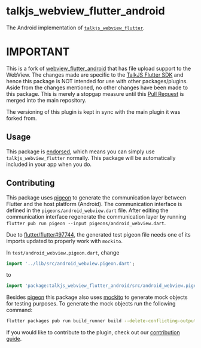 # talkjs_webview_flutter_android

The Android implementation of [`talkjs_webview_flutter`][1].

# IMPORTANT

This is a fork of [webview_flutter_android](https://pub.dev/packages/webview_flutter_android)
that has file upload support to the WebView. The changes made are specific to the
[TalkJS Flutter SDK](https://pub.dev/packages/talkjs_flutter) and hence this package is NOT intended
for use with other packages/plugins. Aside from the changes mentioned, no other changes have been
made to this package. This is merely a stopgap measure until this [Pull Request](https://github.com/flutter/plugins/pull/5172)
is merged into the main repository.

The versioning of this plugin is kept in sync with the main plugin it was forked from.

## Usage

This package is [endorsed][2], which means you can simply use `talkjs_webview_flutter`
normally. This package will be automatically included in your app when you do.

## Contributing

This package uses [pigeon][3] to generate the communication layer between Flutter and the host
platform (Android). The communication interface is defined in the `pigeons/android_webview.dart`
file. After editing the communication interface regenerate the communication layer by running
`flutter pub run pigeon --input pigeons/android_webview.dart`.

Due to [flutter/flutter#97744](https://github.com/flutter/flutter/issues/97744), the generated test
pigeon file needs one of its imports updated to properly work with `mockito`.

In `test/android_webview.pigeon.dart`, change

```dart
import '../lib/src/android_webview.pigeon.dart';
```

to

```dart
import 'package:talkjs_webview_flutter_android/src/android_webview.pigeon.dart';
```

Besides [pigeon][3] this package also uses [mockito][4] to generate mock objects for testing
purposes. To generate the mock objects run the following command:

```bash
flutter packages pub run build_runner build --delete-conflicting-outputs
```

If you would like to contribute to the plugin, check out our [contribution guide][5].

[1]: https://pub.dev/packages/talkjs_webview_flutter
[2]: https://flutter.dev/docs/development/packages-and-plugins/developing-packages#endorsed-federated-plugin
[3]: https://pub.dev/packages/pigeon
[4]: https://pub.dev/packages/mockito
[5]: https://github.com/flutter/plugins/blob/master/CONTRIBUTING.md
[6]: https://pub.dev/packages/talkjs_flutter
